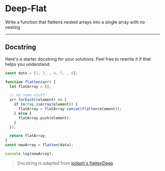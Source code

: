 # Deep-Flat

Write a function that flattens nested arrays into a single array with no nesting

---

## Docstring

Here's a starter docstring for your solutions. Feel free to rewrite it if that
helps you understand:

```js
const data = [1, 2, , 4, 5, , 8];

function flatten(arr) {
  let flatArray = [];

  // do some stuff
  arr.forEach((element) => {
    if (Array.isArray(element)) {
      flatArray = flatArray.concat(flatten(element));
    } else {
      flatArray.push(element);
    }
  });

  return flatArray;
}
const newArray = flatten(data);

console.log(newArray);
```

> Docstring is adapted from
> [lodash's flattenDeep](https://github.com/lodash/lodash/blob/4.17.15/lodash.js#L7330)
